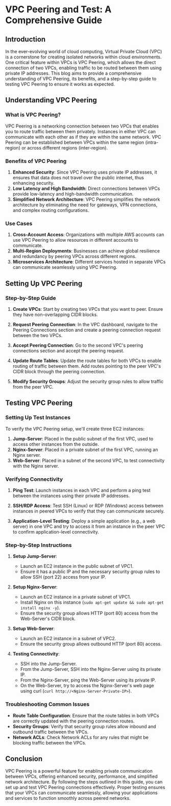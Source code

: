 # VPC Peering and Test: A Comprehensive Guide

## Introduction

In the ever-evolving world of cloud computing, Virtual Private Cloud (VPC) is a cornerstone for creating isolated networks within cloud environments. One critical feature within VPCs is VPC Peering, which allows the direct connection of two VPCs, enabling traffic to be routed between them using private IP addresses. This blog aims to provide a comprehensive understanding of VPC Peering, its benefits, and a step-by-step guide to testing VPC Peering to ensure it works as expected.

## Understanding VPC Peering

### What is VPC Peering?

VPC Peering is a networking connection between two VPCs that enables you to route traffic between them privately. Instances in either VPC can communicate with each other as if they are within the same network. VPC Peering can be established between VPCs within the same region (intra-region) or across different regions (inter-region).

### Benefits of VPC Peering

1. **Enhanced Security**: Since VPC Peering uses private IP addresses, it ensures that data does not travel over the public internet, thus enhancing security.
2. **Low Latency and High Bandwidth**: Direct connections between VPCs provide low-latency and high-bandwidth communication.
3. **Simplified Network Architecture**: VPC Peering simplifies the network architecture by eliminating the need for gateways, VPN connections, and complex routing configurations.

### Use Cases

1. **Cross-Account Access**: Organizations with multiple AWS accounts can use VPC Peering to allow resources in different accounts to communicate.
2. **Multi-Region Deployments**: Businesses can achieve global resilience and redundancy by peering VPCs across different regions.
3. **Microservices Architecture**: Different services hosted in separate VPCs can communicate seamlessly using VPC Peering.

## Setting Up VPC Peering

### Step-by-Step Guide

1. **Create VPCs**: Start by creating two VPCs that you want to peer. Ensure they have non-overlapping CIDR blocks.
   
2. **Request Peering Connection**: In the VPC dashboard, navigate to the Peering Connections section and create a peering connection request between the two VPCs.

3. **Accept Peering Connection**: Go to the second VPC's peering connections section and accept the peering request.

4. **Update Route Tables**: Update the route tables for both VPCs to enable routing of traffic between them. Add routes pointing to the peer VPC's CIDR block through the peering connection.

5. **Modify Security Groups**: Adjust the security group rules to allow traffic from the peer VPC.

## Testing VPC Peering

### Setting Up Test Instances

To verify the VPC Peering setup, we'll create three EC2 instances:

1. **Jump-Server**: Placed in the public subnet of the first VPC, used to access other instances from the outside.
2. **Nginx-Server**: Placed in a private subnet of the first VPC, running an Nginx server.
3. **Web-Server**: Placed in a subnet of the second VPC, to test connectivity with the Nginx server.

### Verifying Connectivity

1. **Ping Test**: Launch instances in each VPC and perform a ping test between the instances using their private IP addresses.
   
2. **SSH/RDP Access**: Test SSH (Linux) or RDP (Windows) access between instances in peered VPCs to verify that they can communicate securely.

3. **Application-Level Testing**: Deploy a simple application (e.g., a web server) in one VPC and try to access it from an instance in the peer VPC to confirm application-level connectivity.

### Step-by-Step Instructions

1. **Setup Jump-Server**:
   - Launch an EC2 instance in the public subnet of VPC1.
   - Ensure it has a public IP and the necessary security group rules to allow SSH (port 22) access from your IP.

2. **Setup Nginx-Server**:
   - Launch an EC2 instance in a private subnet of VPC1.
   - Install Nginx on this instance (`sudo apt-get update && sudo apt-get install nginx -y`).
   - Ensure the security group allows HTTP (port 80) access from the Web-Server's CIDR block.

3. **Setup Web-Server**:
   - Launch an EC2 instance in a subnet of VPC2.
   - Ensure the security group allows outbound HTTP (port 80) access.

4. **Testing Connectivity**:
   - SSH into the Jump-Server.
   - From the Jump-Server, SSH into the Nginx-Server using its private IP.
   - From the Nginx-Server, ping the Web-Server using its private IP.
   - On the Web-Server, try to access the Nginx-Server's web page using curl (`curl http://<Nginx-Server-Private-IP>`).

### Troubleshooting Common Issues

- **Route Table Configuration**: Ensure that the route tables in both VPCs are correctly updated with the peering connection routes.
- **Security Groups**: Verify that security group rules allow inbound and outbound traffic between the VPCs.
- **Network ACLs**: Check Network ACLs for any rules that might be blocking traffic between the VPCs.

## Conclusion

VPC Peering is a powerful feature for enabling private communication between VPCs, offering enhanced security, performance, and simplified network architecture. By following the steps outlined in this guide, you can set up and test VPC Peering connections effectively. Proper testing ensures that your VPCs can communicate seamlessly, allowing your applications and services to function smoothly across peered networks.

